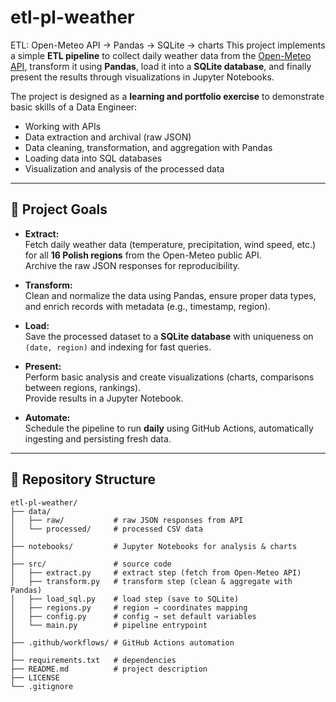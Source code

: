 # etl-pl-weather
ETL: Open-Meteo API → Pandas → SQLite → charts
This project implements a simple **ETL pipeline** to collect daily weather data from the [Open-Meteo API](https://open-meteo.com/), transform it using **Pandas**, load it into a **SQLite database**, and finally present the results through visualizations in Jupyter Notebooks.  

The project is designed as a **learning and portfolio exercise** to demonstrate basic skills of a Data Engineer:  
- Working with APIs  
- Data extraction and archival (raw JSON)  
- Data cleaning, transformation, and aggregation with Pandas  
- Loading data into SQL databases  
- Visualization and analysis of the processed data  

---

## 🎯 Project Goals

- **Extract:**  
  Fetch daily weather data (temperature, precipitation, wind speed, etc.) for all **16 Polish regions** from the Open-Meteo public API.  
  Archive the raw JSON responses for reproducibility.  

- **Transform:**  
  Clean and normalize the data using Pandas, ensure proper data types, and enrich records with metadata (e.g., timestamp, region).  

- **Load:**  
  Save the processed dataset to a **SQLite database** with uniqueness on `(date, region)` and indexing for fast queries.  

- **Present:**  
  Perform basic analysis and create visualizations (charts, comparisons between regions, rankings).  
  Provide results in a Jupyter Notebook.  

- **Automate:**  
  Schedule the pipeline to run **daily** using GitHub Actions, automatically ingesting and persisting fresh data.  

---

## 📂 Repository Structure


```text
etl-pl-weather/
├── data/
│   ├── raw/           # raw JSON responses from API
│   └── processed/     # processed CSV data
│
├── notebooks/         # Jupyter Notebooks for analysis & charts
│
├── src/               # source code
│   ├── extract.py     # extract step (fetch from Open-Meteo API)
│   ├── transform.py   # transform step (clean & aggregate with Pandas)
│   ├── load_sql.py    # load step (save to SQLite)
│   ├── regions.py     # region → coordinates mapping
│   ├── config.py      # config → set default variables
│   └── main.py        # pipeline entrypoint
│
├── .github/workflows/ # GitHub Actions automation
│
├── requirements.txt   # dependencies
├── README.md          # project description
├── LICENSE
└── .gitignore
